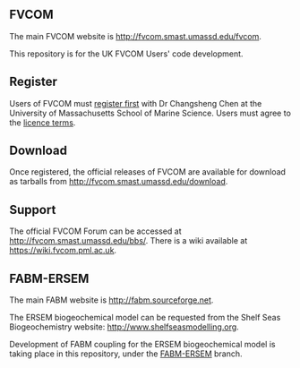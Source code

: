 FVCOM
-----

The main FVCOM website is http://fvcom.smast.umassd.edu/fvcom.

This repository is for the UK FVCOM Users' code development.

Register
--------

Users of FVCOM must [register first](http://fvcom.smast.umassd.edu/wp-login.php?action=register) with Dr Changsheng Chen at the University of Massachusetts School of Marine Science. Users must agree to the [licence terms](LICENSE).

Download
--------

Once registered, the official releases of FVCOM are available for download as tarballs from http://fvcom.smast.umassd.edu/download.

Support
-------

The official FVCOM Forum can be accessed at http://fvcom.smast.umassd.edu/bbs/. There is a wiki available at https://wiki.fvcom.pml.ac.uk.

FABM-ERSEM
----------

The main FABM website is http://fabm.sourceforge.net.

The ERSEM biogeochemical model can be requested from the Shelf Seas Biogeochemistry website: http://www.shelfseasmodelling.org.

Development of FABM coupling for the ERSEM biogeochemical model is taking place in this repository, under the [FABM-ERSEM](https://gitlab.ecosystem-modelling.pml.ac.uk/fvcom/uk-fvcom/tree/FABM-ERSEM) branch.
